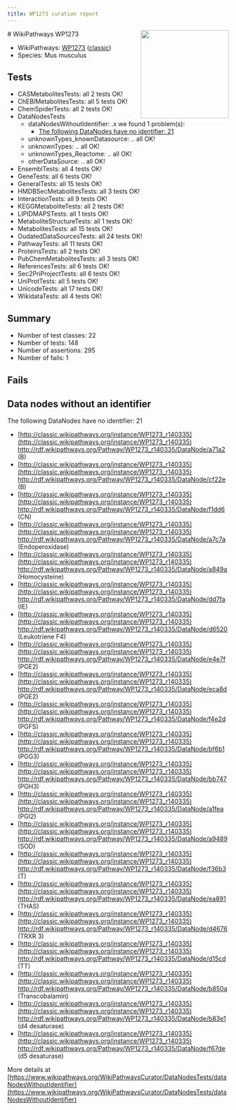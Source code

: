 ```yaml
---
title: WP1273 curation report
---
```


<img style="float: right; width: 200px" src="https://upload.wikimedia.org/wikipedia/commons/thumb/8/83/Wplogo_with_text_500.png/640px-Wplogo_with_text_500.png" />
# WikiPathways WP1273

* WikiPathways: [WP1273](https://wikipathways.org/pathways/WP1273) ([classic](https://classic.wikipathways.org/instance/WP1273))
* Species: Mus musculus
## Tests
* CASMetabolitesTests: all 2 tests OK!
* ChEBIMetabolitesTests: all 5 tests OK!
* ChemSpiderTests: all 2 tests OK!
* DataNodesTests
    * dataNodesWithoutIdentifier: .x we found 1 problem(s):
        * [The following DataNodes have no identifier: 21](#8792c4b0)
    * unknownTypes_knownDatasource: .. all OK!
    * unknownTypes: .. all OK!
    * unknownTypes_Reactome: .. all OK!
    * otherDataSource: .. all OK!
* EnsemblTests: all 4 tests OK!
* GeneTests: all 6 tests OK!
* GeneralTests: all 15 tests OK!
* HMDBSecMetabolitesTests: all 3 tests OK!
* InteractionTests: all 9 tests OK!
* KEGGMetaboliteTests: all 2 tests OK!
* LIPIDMAPSTests: all 1 tests OK!
* MetaboliteStructureTests: all 1 tests OK!
* MetabolitesTests: all 15 tests OK!
* OudatedDataSourcesTests: all 24 tests OK!
* PathwayTests: all 11 tests OK!
* ProteinsTests: all 2 tests OK!
* PubChemMetabolitesTests: all 3 tests OK!
* ReferencesTests: all 6 tests OK!
* Sec2PriProjectTests: all 6 tests OK!
* UniProtTests: all 5 tests OK!
* UnicodeTests: all 17 tests OK!
* WikidataTests: all 4 tests OK!


## Summary

* Number of test classes: 22
* Number of tests: 148
* Number of assertions: 295
* Number of fails: 1

## Fails

<a name="8792c4b0" />

## Data nodes without an identifier

The following DataNodes have no identifier: 21

* [http://classic.wikipathways.org/instance/WP1273_r140335](http://classic.wikipathways.org/instance/WP1273_r140335) http://rdf.wikipathways.org/Pathway/WP1273_r140335/DataNode/a71a2 (B)
* [http://classic.wikipathways.org/instance/WP1273_r140335](http://classic.wikipathways.org/instance/WP1273_r140335) http://rdf.wikipathways.org/Pathway/WP1273_r140335/DataNode/cf22e (B)
* [http://classic.wikipathways.org/instance/WP1273_r140335](http://classic.wikipathways.org/instance/WP1273_r140335) http://rdf.wikipathways.org/Pathway/WP1273_r140335/DataNode/f1dd6 (CN)
* [http://classic.wikipathways.org/instance/WP1273_r140335](http://classic.wikipathways.org/instance/WP1273_r140335) http://rdf.wikipathways.org/Pathway/WP1273_r140335/DataNode/a7c7a (Endoperoxidase)
* [http://classic.wikipathways.org/instance/WP1273_r140335](http://classic.wikipathways.org/instance/WP1273_r140335) http://rdf.wikipathways.org/Pathway/WP1273_r140335/DataNode/a849a (Homocysteine)
* [http://classic.wikipathways.org/instance/WP1273_r140335](http://classic.wikipathways.org/instance/WP1273_r140335) http://rdf.wikipathways.org/Pathway/WP1273_r140335/DataNode/dd7fa (IE)
* [http://classic.wikipathways.org/instance/WP1273_r140335](http://classic.wikipathways.org/instance/WP1273_r140335) http://rdf.wikipathways.org/Pathway/WP1273_r140335/DataNode/d6520 (Leukotriene F4)
* [http://classic.wikipathways.org/instance/WP1273_r140335](http://classic.wikipathways.org/instance/WP1273_r140335) http://rdf.wikipathways.org/Pathway/WP1273_r140335/DataNode/e4e7f (PGE2)
* [http://classic.wikipathways.org/instance/WP1273_r140335](http://classic.wikipathways.org/instance/WP1273_r140335) http://rdf.wikipathways.org/Pathway/WP1273_r140335/DataNode/eca8d (PGE2)
* [http://classic.wikipathways.org/instance/WP1273_r140335](http://classic.wikipathways.org/instance/WP1273_r140335) http://rdf.wikipathways.org/Pathway/WP1273_r140335/DataNode/f4e2d (PGFS)
* [http://classic.wikipathways.org/instance/WP1273_r140335](http://classic.wikipathways.org/instance/WP1273_r140335) http://rdf.wikipathways.org/Pathway/WP1273_r140335/DataNode/bf6b1 (PGG3)
* [http://classic.wikipathways.org/instance/WP1273_r140335](http://classic.wikipathways.org/instance/WP1273_r140335) http://rdf.wikipathways.org/Pathway/WP1273_r140335/DataNode/bb747 (PGH3)
* [http://classic.wikipathways.org/instance/WP1273_r140335](http://classic.wikipathways.org/instance/WP1273_r140335) http://rdf.wikipathways.org/Pathway/WP1273_r140335/DataNode/a1fea (PGI2)
* [http://classic.wikipathways.org/instance/WP1273_r140335](http://classic.wikipathways.org/instance/WP1273_r140335) http://rdf.wikipathways.org/Pathway/WP1273_r140335/DataNode/a9489 (SOD)
* [http://classic.wikipathways.org/instance/WP1273_r140335](http://classic.wikipathways.org/instance/WP1273_r140335) http://rdf.wikipathways.org/Pathway/WP1273_r140335/DataNode/f36b3 (T)
* [http://classic.wikipathways.org/instance/WP1273_r140335](http://classic.wikipathways.org/instance/WP1273_r140335) http://rdf.wikipathways.org/Pathway/WP1273_r140335/DataNode/ea891 (THAS)
* [http://classic.wikipathways.org/instance/WP1273_r140335](http://classic.wikipathways.org/instance/WP1273_r140335) http://rdf.wikipathways.org/Pathway/WP1273_r140335/DataNode/d4676 (TRXR 3)
* [http://classic.wikipathways.org/instance/WP1273_r140335](http://classic.wikipathways.org/instance/WP1273_r140335) http://rdf.wikipathways.org/Pathway/WP1273_r140335/DataNode/d15cd (TT)
* [http://classic.wikipathways.org/instance/WP1273_r140335](http://classic.wikipathways.org/instance/WP1273_r140335) http://rdf.wikipathways.org/Pathway/WP1273_r140335/DataNode/b850a (Transcobalamin)
* [http://classic.wikipathways.org/instance/WP1273_r140335](http://classic.wikipathways.org/instance/WP1273_r140335) http://rdf.wikipathways.org/Pathway/WP1273_r140335/DataNode/b83e1 (d4 desaturase)
* [http://classic.wikipathways.org/instance/WP1273_r140335](http://classic.wikipathways.org/instance/WP1273_r140335) http://rdf.wikipathways.org/Pathway/WP1273_r140335/DataNode/f67de (d5 desaturase)


More details at [https://www.wikipathways.org/WikiPathwaysCurator/DataNodesTests/dataNodesWithoutIdentifier](https://www.wikipathways.org/WikiPathwaysCurator/DataNodesTests/dataNodesWithoutIdentifier)

